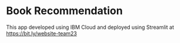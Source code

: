 # Book Recommendation
This app developed using IBM Cloud and deployed using Streamlit at https://bit.ly/website-team23
